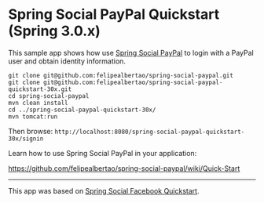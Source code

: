 Spring Social PayPal Quickstart (Spring 3.0.x)
==============================================

This sample app shows how use [Spring Social PayPal] to login with a PayPal user and obtain identity information.

    git clone git@github.com:felipealbertao/spring-social-paypal.git
    git clone git@github.com:felipealbertao/spring-social-paypal-quickstart-30x.git
    cd spring-social-paypal
    mvn clean install
    cd ../spring-social-paypal-quickstart-30x/
    mvn tomcat:run

Then browse: `http://localhost:8080/spring-social-paypal-quickstart-30x/signin`

Learn how to use Spring Social PayPal in your application:

<https://github.com/felipealbertao/spring-social-paypal/wiki/Quick-Start>

---------------------------------------------------------------------

This app was based on [Spring Social Facebook Quickstart].

[Spring Social PayPal]: https://github.com/felipealbertao/spring-social-paypal
[Spring Social Facebook Quickstart]: https://github.com/SpringSource/spring-social-facebook